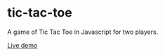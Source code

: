 # tic-tac-toe
A game of Tic Tac Toe in Javascript for two players.

[Live demo](https://confett0.github.io/tic-tac-toe/)
